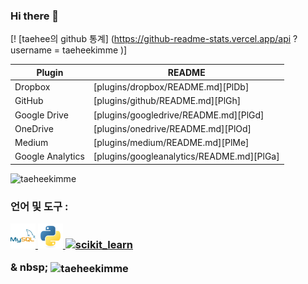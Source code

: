 ### Hi there 👋

<!--
**taeheekimme/taeheekimme** is a ✨ _special_ ✨ repository because its `README.md` (this file) appears on your GitHub profile.

Here are some ideas to get you started:

- 🔭 I’m currently working on ...
- 🌱 I’m currently learning ...
- 👯 I’m looking to collaborate on ...
- 🤔 I’m looking for help with ...
- 💬 Ask me about ...
- 📫 How to reach me: ...
- 😄 Pronouns: ...
- ⚡ Fun fact: ...
-->


[! [taehee의 github 통계] (https://github-readme-stats.vercel.app/api ? username = taeheekimme )] 


| Plugin | README |
| ------ | ------ |
| Dropbox | [plugins/dropbox/README.md][PlDb] |
| GitHub | [plugins/github/README.md][PlGh] |
| Google Drive | [plugins/googledrive/README.md][PlGd] |
| OneDrive | [plugins/onedrive/README.md][PlOd] |
| Medium | [plugins/medium/README.md][PlMe] |
| Google Analytics | [plugins/googleanalytics/README.md][PlGa] |

<p align = "left"> <img src = "https://komarev.com/ghpvc/?username=taeheekimme&label=Profile%20views&color=0e75b6&style=flat"alt = "taeheekimme"/> </ p>


<h3 정렬 = "left"> 언어 및 도구 : </ h3>
<p align = "left"> <a href="https://www.mysql.com/" target="_blank"> <img src = "https://raw.githubusercontent.com/devicons/devicon/master /icons/mysql/mysql-original-wordmark.svg "alt ="mysql "width ="40 "height ="40 "/> </a> <a href ="https://www.python.org "대상 = "_ blank"> <img src = "https://raw.githubusercontent.com/devicons/devicon/master/icons/python/python-original.svg"alt = "python"width = "40"height = "40 "/> </a> <a href="https://scikit-learn.org/" target="_blank"> <img src ="https://upload.wikimedia.org/wikipedia/commons/0/ 05 / Scikit_learn_logo_small.svg "alt = "scikit_learn"width = "40"height = "40"/> </a> </ p>

<p> & nbsp; <img align = "center"src = "https://github-readme-stats.vercel.app/api?username=taeheekimme&show_icons=true&locale=en"alt = "taeheekimme"/> </ p>

